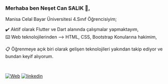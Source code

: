 ### Merhaba ben Neşet Can SALIK :wave:,

Manisa Celal Bayar Üniversitesi 4.Sınıf Öğrencisiyim;

:heavy_check_mark:	 Aktif olarak Flutter ve Dart alanında çalışmalar yapmaktayım,  
:keyboard: Web teknolojilerinden --> HTML, CSS, Bootstrap Konularına hakimim,

:clipboard: Öğrenmeye açık biri olarak gelişen teknolojileri yakından takip ediyor ve bundan keyif alıyorum.

&nbsp;&nbsp;

[![Web](https://img.shields.io/badge/Web%20Page-ffffff?style=for-the-badge&logo=firefox&logoColor=blue)](https://nesetsalik.com/)
[![linkedin](https://img.shields.io/badge/Linkedin-2F95C2?style=for-the-badge&logo=Linkedin&logoColor=linkedin)](https://www.linkedin.com/in/nesetsalik/) 

